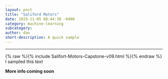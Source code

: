 ```yaml
---
layout: post
title: "Saliford Motors"
date: 2019-11-05 08:44:38 -0400
category: machine-learning
subcategory: 
author: dan
short-description: A quick sample
---
```


-----
{% raw %}{% include Salifort-Motors-Capstone-v09.html %}{% endraw %}
I sampled this text

**More info coming soon**

